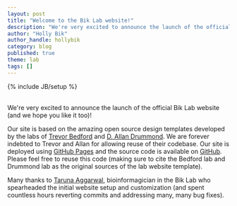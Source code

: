 ```yaml
---
layout: post
title: "Welcome to the Bik Lab website!"
description: "We're very excited to announce the launch of the official Bik Lab website (and we hope you like it too)!"
author: "Holly Bik"
author_handle: hollybik
category: blog
published: true
theme: lab
tags: []
---
```

{% include JB/setup %}

<br>
We're very excited to announce the launch of the official Bik Lab website (and we hope you like it too)!

Our site is based on the amazing open source design templates developed by the labs of [Trevor Bedford] and [D. Allan Drummond]. We are forever indebted to Trevor and Allan for allowing reuse of their codebase. Our site is deployed using [GitHub Pages] and the source code is available on [GitHub]. Please feel free to reuse this code (making sure to cite the Bedford lab and Drummond lab as the original sources of the lab website template).

Many thanks to [Taruna Aggarwal], bioinformagician in the Bik Lab who spearheaded the initial website setup and customization (and spent countless hours reverting commits and addressing many, many bug fixes).

[Trevor Bedford]: http://bedford.io/team/trevor-bedford/
[D. Allan Drummond]: http://localhost:4000/team/d-allan-drummond
[GitHub Pages]: https://pages.github.com/
[GitHub]: https://github.com/BikLab/biklab.github.io

[Taruna Aggarwal]: https://biklab.github.io/team/taruna-aggarwal
